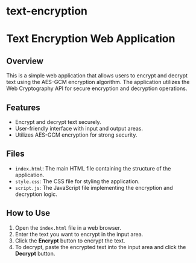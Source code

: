 # text-encryption

# Text Encryption Web Application

## Overview

This is a simple web application that allows users to encrypt and decrypt text using the AES-GCM encryption algorithm. The application utilizes the Web Cryptography API for secure encryption and decryption operations.

## Features

- Encrypt and decrypt text securely.
- User-friendly interface with input and output areas.
- Utilizes AES-GCM encryption for strong security.

## Files

- `index.html`: The main HTML file containing the structure of the application.
- `style.css`: The CSS file for styling the application.
- `script.js`: The JavaScript file implementing the encryption and decryption logic.

## How to Use

1. Open the `index.html` file in a web browser.
2. Enter the text you want to encrypt in the input area.
3. Click the **Encrypt** button to encrypt the text.
4. To decrypt, paste the encrypted text into the input area and click the **Decrypt** button.

